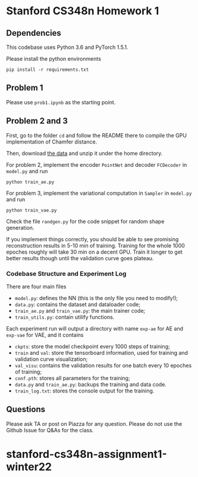 # Stanford CS348n Homework 1

## Dependencies

This codebase uses Python 3.6 and PyTorch 1.5.1.

Please install the python environments

    pip install -r requirements.txt


## Problem 1

Please use `prob1.ipynb` as the starting point.


## Problem 2 and 3

First, go to the folder `cd` and follow the README there to compile the GPU implementation of Chamfer distance.

Then, download [the data](http://download.cs.stanford.edu/orion/cs348n/chair_dataset.zip) and unzip it under the home directory.

For problem 2, implement the encoder `PointNet` and decoder `FCDecoder` in `model.py` and run

    python train_ae.py

For problem 3, implement the variational computation in `Sampler` in `model.py` and run

    python train_vae.py

Check the file `randgen.py` for the code snippet for random shape generation.

If you implement things correctly, you should be able to see promising reconstruction results in 5-10 min of training. 
Training for the whole 1000 epoches roughly will take 30 min on a decent GPU.
Train it longer to get better results though until the validation curve goes plateau.

### Codebase Structure and Experiment Log

There are four main files

  * `model.py`: defines the NN (this is the only file you need to modify!);
  * `data.py`: contains the dataset and dataloader code;
  * `train_ae.py` and `train_vae.py`: the main trainer code;
  * `train_utils.py`: contain utilify functions.

Each experiment run will output a directory with name `exp-ae` for AE and `exp-vae` for VAE, and it contains

  * `ckpts`: store the model checkpoint every 1000 steps of training;
  * `train` and `val`: store the tensorboard information, used for training and validation curve visualization;
  * `val_visu`: contains the validation results for one batch every 10 epoches of training;
  * `conf.pth`: stores all parameters for the training;
  * `data.py` and `train_ae.py`: backups the training and data code.
  * `train_log.txt`: stores the console output for the training.

## Questions

Please ask TA or post on Piazza for any question.
Please do not use the Github Issue for Q&As for the class.

# stanford-cs348n-assignment1-winter22
